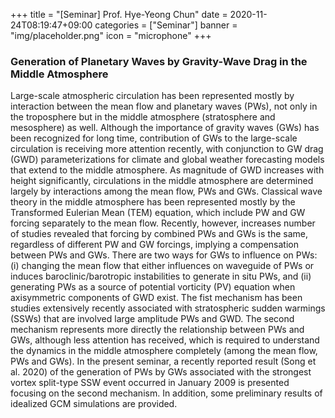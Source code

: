 +++
title = "[Seminar] Prof. Hye-Yeong Chun"
date = 2020-11-24T08:19:47+09:00
categories = ["Seminar"]
banner = "img/placeholder.png"
icon = "microphone"
+++
###  Generation of Planetary Waves by Gravity-Wave Drag in the Middle Atmosphere
Large-scale atmospheric circulation has been represented mostly by interaction between the mean flow and planetary waves (PWs), not only in the troposphere but in the middle atmosphere (stratosphere and mesosphere) as well. Although the importance of gravity waves (GWs) has been recognized for long time, contribution of GWs to the large-scale circulation is receiving more attention recently, with conjunction to GW drag (GWD) parameterizations for climate and global weather forecasting models that extend to the middle atmosphere. As magnitude of GWD increases with height significantly, circulations in the middle atmosphere are determined largely by interactions among the mean flow, PWs and GWs. Classical wave theory in the middle atmosphere has been represented mostly by the Transformed Eulerian Mean (TEM) equation, which include PW and GW forcing separately to the mean flow. Recently, however, increases number of studies revealed that forcing by combined PWs and GWs is the same, regardless of different PW and GW forcings, implying a compensation between PWs and GWs. There are two ways for GWs to influence on PWs: (i) changing the mean flow that either influences on waveguide of PWs or induces baroclinic/barotropic instabilities to generate in situ PWs, and (ii) generating PWs as a source of potential vorticity (PV) equation when axisymmetric components of GWD exist. The fist mechanism has been studies extensively recently associated with stratospheric sudden warmings (SSWs) that are involved large amplitude PWs and GWD. The second mechanism represents more directly the relationship between PWs and GWs, although less attention has received, which is required to understand the dynamics in the middle atmosphere completely (among the mean flow, PWs and GWs). In the present seminar, a recently reported result (Song et al. 2020) of the generation of PWs by GWs associated with the strongest vortex split-type SSW event occurred in January 2009 is presented focusing on the second mechanism. In addition, some preliminary results of idealized GCM simulations are provided.
